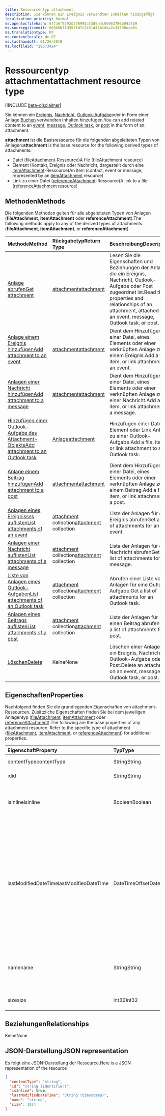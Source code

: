```yaml
---
title: Ressourcentyp attachment
description: Sie können ein Ereignis verwandten Inhalten hinzugefügt
localization_priority: Normal
ms.openlocfilehash: 8f7a6f9392d376995a53d9a4c06083780b0437b9
ms.sourcegitcommit: 66066b71d353fd7c2481d43b1dba2c33390eee61
ms.translationtype: MT
ms.contentlocale: de-DE
ms.lasthandoff: 01/26/2019
ms.locfileid: "29573424"
---
```

# <a name="attachment-resource-type"></a><span data-ttu-id="eae5f-103">Ressourcentyp attachment</span><span class="sxs-lookup"><span data-stu-id="eae5f-103">attachment resource type</span></span>

[!INCLUDE [beta-disclaimer](../../includes/beta-disclaimer.md)]

<span data-ttu-id="eae5f-104">Sie können ein [Ereignis](../resources/event.md), [Nachricht](../resources/message.md), [Outlook-Aufgabe](../resources/outlooktask.md)oder in Form einer Anlage [Buchen](../resources/post.md) verwandten Inhalten hinzufügen.</span><span class="sxs-lookup"><span data-stu-id="eae5f-104">You can add related content to an [event](../resources/event.md), [message](../resources/message.md), [Outlook task](../resources/outlooktask.md), or [post](../resources/post.md) in the form of an attachment.</span></span>

<span data-ttu-id="eae5f-105">**attachment** ist die Basisressource für die folgenden abgeleiteten Typen von Anlagen:</span><span class="sxs-lookup"><span data-stu-id="eae5f-105">**attachment** is the base resource for the following derived types of attachments:</span></span>

* <span data-ttu-id="eae5f-106">Datei ([fileAttachment](../resources/fileattachment.md)-Ressource)</span><span class="sxs-lookup"><span data-stu-id="eae5f-106">A file ([fileAttachment](../resources/fileattachment.md) resource)</span></span>
* <span data-ttu-id="eae5f-107">Element (Kontakt, Ereignis oder Nachricht, dargestellt durch eine [itemAttachment](../resources/itemattachment.md)-Ressource)</span><span class="sxs-lookup"><span data-stu-id="eae5f-107">An item (contact, event or message, represented by an [itemAttachment](../resources/itemattachment.md) resource)</span></span>
* <span data-ttu-id="eae5f-108">Link zu einer Datei ([referenceAttachment](../resources/referenceattachment.md)-Ressource)</span><span class="sxs-lookup"><span data-stu-id="eae5f-108">A link to a file ([referenceAttachment](../resources/referenceattachment.md) resource)</span></span>

## <a name="methods"></a><span data-ttu-id="eae5f-109">Methoden</span><span class="sxs-lookup"><span data-stu-id="eae5f-109">Methods</span></span>

<span data-ttu-id="eae5f-110">Die folgenden Methoden gelten für alle abgeleiteten Typen von Anlagen (**fileAttachment**, **itemAttachment** oder **referenceAttachment**).</span><span class="sxs-lookup"><span data-stu-id="eae5f-110">The following methods apply to any of the derived types of attachments (**fileAttachment**, **itemAttachment**, or **referenceAttachment**).</span></span>

| <span data-ttu-id="eae5f-111">Methode</span><span class="sxs-lookup"><span data-stu-id="eae5f-111">Method</span></span>       | <span data-ttu-id="eae5f-112">Rückgabetyp</span><span class="sxs-lookup"><span data-stu-id="eae5f-112">Return Type</span></span>  |<span data-ttu-id="eae5f-113">Beschreibung</span><span class="sxs-lookup"><span data-stu-id="eae5f-113">Description</span></span>|
|:---------------|:--------|:----------|
|[<span data-ttu-id="eae5f-114">Anlage abrufen</span><span class="sxs-lookup"><span data-stu-id="eae5f-114">Get attachment</span></span>](../api/attachment-get.md) | [<span data-ttu-id="eae5f-115">attachment</span><span class="sxs-lookup"><span data-stu-id="eae5f-115">attachment</span></span>](attachment.md) |<span data-ttu-id="eae5f-116">Lesen Sie die Eigenschaften und Beziehungen der Anlage, die ein Ereignis, Nachricht, Outlook-Aufgabe oder Post zugeordnet ist.</span><span class="sxs-lookup"><span data-stu-id="eae5f-116">Read the properties and relationships of an attachment, attached to an event, message, Outlook task, or post.</span></span>|
|[<span data-ttu-id="eae5f-117">Anlage einem Ereignis hinzufügen</span><span class="sxs-lookup"><span data-stu-id="eae5f-117">Add attachment to an event</span></span>](../api/event-post-attachments.md) | [<span data-ttu-id="eae5f-118">attachment</span><span class="sxs-lookup"><span data-stu-id="eae5f-118">attachment</span></span>](attachment.md) |<span data-ttu-id="eae5f-119">Dient dem Hinzufügen einer Datei, eines Elements oder einer verknüpften Anlage zu einem Ereignis.</span><span class="sxs-lookup"><span data-stu-id="eae5f-119">Add a file, item, or link attachment to an event.</span></span>|
|[<span data-ttu-id="eae5f-120">Anlagen einer Nachricht hinzufügen</span><span class="sxs-lookup"><span data-stu-id="eae5f-120">Add attachment to a message</span></span>](../api/message-post-attachments.md) | [<span data-ttu-id="eae5f-121">attachment</span><span class="sxs-lookup"><span data-stu-id="eae5f-121">attachment</span></span>](attachment.md) |<span data-ttu-id="eae5f-122">Dient dem Hinzufügen einer Datei, eines Elements oder einer verknüpften Anlage zu einer Nachricht.</span><span class="sxs-lookup"><span data-stu-id="eae5f-122">Add a file, item, or link attachment to a message.</span></span>|
|[<span data-ttu-id="eae5f-123">Hinzufügen einer Outlook-Aufgabe des Attachment-Objekts</span><span class="sxs-lookup"><span data-stu-id="eae5f-123">Add attachment to an Outlook task</span></span>](../api/outlooktask-post-attachments.md) | [<span data-ttu-id="eae5f-124">Anlage</span><span class="sxs-lookup"><span data-stu-id="eae5f-124">attachment</span></span>](attachment.md) |<span data-ttu-id="eae5f-125">Hinzufügen einer Datei, Element oder Link Anlage zu einer Outlook-Aufgabe.</span><span class="sxs-lookup"><span data-stu-id="eae5f-125">Add a file, item, or link attachment to an Outlook task.</span></span>|
|[<span data-ttu-id="eae5f-126">Anlage einem Beitrag hinzufügen</span><span class="sxs-lookup"><span data-stu-id="eae5f-126">Add attachment to a post</span></span>](../api/post-post-attachments.md) | [<span data-ttu-id="eae5f-127">attachment</span><span class="sxs-lookup"><span data-stu-id="eae5f-127">attachment</span></span>](attachment.md) |<span data-ttu-id="eae5f-128">Dient dem Hinzufügen einer Datei, eines Elements oder einer verknüpften Anlage zu einem Beitrag.</span><span class="sxs-lookup"><span data-stu-id="eae5f-128">Add a file, item, or link attachment to a post.</span></span>|
|[<span data-ttu-id="eae5f-129">Anlagen eines Ereignisses auflisten</span><span class="sxs-lookup"><span data-stu-id="eae5f-129">List attachments of an event</span></span>](../api/event-list-attachments.md) | <span data-ttu-id="eae5f-130">[attachment](attachment.md) collection</span><span class="sxs-lookup"><span data-stu-id="eae5f-130">[attachment](attachment.md) collection</span></span> | <span data-ttu-id="eae5f-131">Liste der Anlagen für ein Ereignis abrufen</span><span class="sxs-lookup"><span data-stu-id="eae5f-131">Get a list of attachments for an event.</span></span> |
|[<span data-ttu-id="eae5f-132">Anlagen einer Nachricht auflisten</span><span class="sxs-lookup"><span data-stu-id="eae5f-132">List attachments of a message</span></span>](../api/message-list-attachments.md) | <span data-ttu-id="eae5f-133">[attachment](attachment.md) collection</span><span class="sxs-lookup"><span data-stu-id="eae5f-133">[attachment](attachment.md) collection</span></span> | <span data-ttu-id="eae5f-134">Liste der Anlagen für eine Nachricht abrufen</span><span class="sxs-lookup"><span data-stu-id="eae5f-134">Get a list of attachments for a message.</span></span> |
|[<span data-ttu-id="eae5f-135">Liste von Anlagen eines Outlook-Aufgaben</span><span class="sxs-lookup"><span data-stu-id="eae5f-135">List attachments of an Outlook task</span></span>](../api/outlooktask-list-attachments.md) | <span data-ttu-id="eae5f-136">[attachment](attachment.md) collection</span><span class="sxs-lookup"><span data-stu-id="eae5f-136">[attachment](attachment.md) collection</span></span> | <span data-ttu-id="eae5f-137">Abrufen einer Liste von Anlagen für eine Outlook-Aufgabe.</span><span class="sxs-lookup"><span data-stu-id="eae5f-137">Get a list of attachments for an Outlook task.</span></span> |
|[<span data-ttu-id="eae5f-138">Anlagen eines Beitrags auflisten</span><span class="sxs-lookup"><span data-stu-id="eae5f-138">List attachments of a post</span></span>](../api/post-list-attachments.md) | <span data-ttu-id="eae5f-139">[attachment](attachment.md) collection</span><span class="sxs-lookup"><span data-stu-id="eae5f-139">[attachment](attachment.md) collection</span></span> | <span data-ttu-id="eae5f-140">Liste der Anlagen für einen Beitrag abrufen</span><span class="sxs-lookup"><span data-stu-id="eae5f-140">Get a list of attachments for a post.</span></span> |
|[<span data-ttu-id="eae5f-141">Löschen</span><span class="sxs-lookup"><span data-stu-id="eae5f-141">Delete</span></span>](../api/attachment-delete.md) | <span data-ttu-id="eae5f-142">Keine</span><span class="sxs-lookup"><span data-stu-id="eae5f-142">None</span></span> |<span data-ttu-id="eae5f-143">Löschen einer Anlage auf ein Ereignis, Nachricht, Outlook-Aufgabe oder Post.</span><span class="sxs-lookup"><span data-stu-id="eae5f-143">Delete an attachment on an event, message, Outlook task, or post.</span></span> |

## <a name="properties"></a><span data-ttu-id="eae5f-144">Eigenschaften</span><span class="sxs-lookup"><span data-stu-id="eae5f-144">Properties</span></span>

<span data-ttu-id="eae5f-p101">Nachfolgend finden Sie die grundlegenden Eigenschaften von attachment-Ressourcen. Zusätzliche Eigenschaften finden Sie bei dem jeweiligen Anlagentyp ([fileAttachment](../resources/fileattachment.md), [itemAttachment](../resources/itemattachment.md) oder [referenceAttachment](../resources/referenceattachment.md)).</span><span class="sxs-lookup"><span data-stu-id="eae5f-p101">The following are the base properties of any attachment resource. Refer to the specific type of attachment ([fileAttachment](../resources/fileattachment.md), [itemAttachment](../resources/itemattachment.md), or [referenceAttachment](../resources/referenceattachment.md)) for additional properties.</span></span>

| <span data-ttu-id="eae5f-147">Eigenschaft</span><span class="sxs-lookup"><span data-stu-id="eae5f-147">Property</span></span>     | <span data-ttu-id="eae5f-148">Typ</span><span class="sxs-lookup"><span data-stu-id="eae5f-148">Type</span></span>   |<span data-ttu-id="eae5f-149">Beschreibung</span><span class="sxs-lookup"><span data-stu-id="eae5f-149">Description</span></span>|
|:---------------|:--------|:----------|
|<span data-ttu-id="eae5f-150">contentType</span><span class="sxs-lookup"><span data-stu-id="eae5f-150">contentType</span></span>|<span data-ttu-id="eae5f-151">String</span><span class="sxs-lookup"><span data-stu-id="eae5f-151">String</span></span>|<span data-ttu-id="eae5f-152">Der MIME-Typ.</span><span class="sxs-lookup"><span data-stu-id="eae5f-152">The MIME type.</span></span>|
|<span data-ttu-id="eae5f-153">id</span><span class="sxs-lookup"><span data-stu-id="eae5f-153">id</span></span>|<span data-ttu-id="eae5f-154">String</span><span class="sxs-lookup"><span data-stu-id="eae5f-154">String</span></span>| <span data-ttu-id="eae5f-155">Schreibgeschützt.</span><span class="sxs-lookup"><span data-stu-id="eae5f-155">Read-only.</span></span>|
|<span data-ttu-id="eae5f-156">isInline</span><span class="sxs-lookup"><span data-stu-id="eae5f-156">isInline</span></span>|<span data-ttu-id="eae5f-157">Boolean</span><span class="sxs-lookup"><span data-stu-id="eae5f-157">Boolean</span></span>|<span data-ttu-id="eae5f-158">`true`, wenn die Anlage eine Inlineanlage ist, andernfalls `false`.</span><span class="sxs-lookup"><span data-stu-id="eae5f-158">`true` if the attachment is an inline attachment; otherwise, `false`.</span></span>|
|<span data-ttu-id="eae5f-159">lastModifiedDateTime</span><span class="sxs-lookup"><span data-stu-id="eae5f-159">lastModifiedDateTime</span></span>|<span data-ttu-id="eae5f-160">DateTimeOffset</span><span class="sxs-lookup"><span data-stu-id="eae5f-160">DateTimeOffset</span></span>|<span data-ttu-id="eae5f-p102">Der Timestamp-Typ stellt die Datums- und Uhrzeitinformationen mithilfe des ISO 8601-Formats dar und wird immer in UTC-Zeit angegeben. Mitternacht UTC-Zeit am 1. Januar 2014 würde z. B. wie folgt aussehen: `'2014-01-01T00:00:00Z'`</span><span class="sxs-lookup"><span data-stu-id="eae5f-p102">The Timestamp type represents date and time information using ISO 8601 format and is always in UTC time. For example, midnight UTC on Jan 1, 2014 would look like this: `'2014-01-01T00:00:00Z'`</span></span>|
|<span data-ttu-id="eae5f-163">name</span><span class="sxs-lookup"><span data-stu-id="eae5f-163">name</span></span>|<span data-ttu-id="eae5f-164">String</span><span class="sxs-lookup"><span data-stu-id="eae5f-164">String</span></span>|<span data-ttu-id="eae5f-165">Der Anzeigename der Anlage.</span><span class="sxs-lookup"><span data-stu-id="eae5f-165">The display name of the attachment.</span></span> <span data-ttu-id="eae5f-166">Dies muss nicht der tatsächliche Dateiname sein.</span><span class="sxs-lookup"><span data-stu-id="eae5f-166">This does not need to be the actual file name.</span></span>|
|<span data-ttu-id="eae5f-167">size</span><span class="sxs-lookup"><span data-stu-id="eae5f-167">size</span></span>|<span data-ttu-id="eae5f-168">Int32</span><span class="sxs-lookup"><span data-stu-id="eae5f-168">Int32</span></span>|<span data-ttu-id="eae5f-169">Die Länge der Anlage in Byte.</span><span class="sxs-lookup"><span data-stu-id="eae5f-169">The length of the attachment in bytes.</span></span>|

## <a name="relationships"></a><span data-ttu-id="eae5f-170">Beziehungen</span><span class="sxs-lookup"><span data-stu-id="eae5f-170">Relationships</span></span>
<span data-ttu-id="eae5f-171">Keine</span><span class="sxs-lookup"><span data-stu-id="eae5f-171">None</span></span>

## <a name="json-representation"></a><span data-ttu-id="eae5f-172">JSON-Darstellung</span><span class="sxs-lookup"><span data-stu-id="eae5f-172">JSON representation</span></span>

<span data-ttu-id="eae5f-173">Es folgt eine JSON-Darstellung der Ressource.</span><span class="sxs-lookup"><span data-stu-id="eae5f-173">Here is a JSON representation of the resource</span></span>

<!-- {
  "blockType": "resource",
  "baseType": "microsoft.graph.entity",
  "abstract": true,
  "optionalProperties": [

  ],
  "keyProperty": "id",
  "@odata.type": "microsoft.graph.attachment"
}-->

```json
{
  "contentType": "string",
  "id": "string (identifier)",
  "isInline": true,
  "lastModifiedDateTime": "String (timestamp)",
  "name": "string",
  "size": 1024
}

```


<!-- uuid: 8fcb5dbc-d5aa-4681-8e31-b001d5168d79
2015-10-25 14:57:30 UTC -->
<!--
{
  "type": "#page.annotation",
  "description": "attachment resource",
  "keywords": "",
  "section": "documentation",
  "tocPath": "",
  "suppressions": [
    "Error: /api-reference/beta/resources/attachment.md:\r\n      Exception processing links.\r\n    System.ArgumentException: Link Definition was null. Link text: !INCLUDE [beta-disclaimer](../../includes/beta-disclaimer.md)\r\n      at ApiDoctor.Validation.DocFile.get_LinkDestinations()\r\n      at ApiDoctor.Validation.DocSet.ValidateLinks(Boolean includeWarnings, String[] relativePathForFiles, IssueLogger issues, Boolean requireFilenameCaseMatch, Boolean printOrphanedFiles)"
  ]
}
-->
